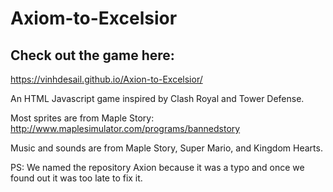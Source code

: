 # Axiom-to-Excelsior

## Check out the game here: 
https://vinhdesail.github.io/Axion-to-Excelsior/

An HTML Javascript game inspired by Clash Royal and Tower Defense. 

Most sprites are from Maple Story: 
http://www.maplesimulator.com/programs/bannedstory

Music and sounds are from Maple Story, Super Mario, and Kingdom Hearts.

PS: We named the repository Axion because it was a typo and once we found out it was too late to fix it.
